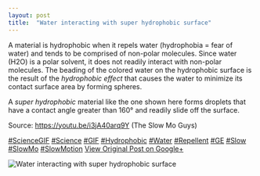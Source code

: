 ```yaml
---
layout: post
title:  "Water interacting with super hydrophobic surface"
---
```


A material is hydrophobic when it repels water (hydrophobia = fear of water) and tends to be comprised of non-polar molecules. Since water (H2O) is a polar solvent, it does not readily interact with non-polar molecules. The beading of the colored water on the hydrophobic surface is the result of the _hydrophobic effect_ that causes the water to minimize its contact surface area by forming spheres.  
  
A _super hydrophobic_ material like the one shown here forms droplets that have a contact angle greater than 160° and readily slide off the surface.   
  
Source: <https://youtu.be/i3jA40arq9Y> (The Slow Mo Guys)  
  
[#ScienceGIF](https://plus.google.com/s/%23ScienceGIF/posts) [#Science](https://plus.google.com/s/%23Science/posts) [#GIF](https://plus.google.com/s/%23GIF/posts) [#Hydrophobic](https://plus.google.com/s/%23Hydrophobic/posts) [#Water](https://plus.google.com/s/%23Water/posts) [#Repellent](https://plus.google.com/s/%23Repellent/posts) [#GE](https://plus.google.com/s/%23GE/posts) [#Slow](https://plus.google.com/s/%23Slow/posts) [#SlowMo](https://plus.google.com/s/%23SlowMo/posts) [#SlowMotion](https://plus.google.com/s/%23SlowMotion/posts)
[View Original Post on Google+](https://plus.google.com/+ColinSullender/posts/R5Kza6h868w)

![Water interacting with super hydrophobic surface](https://i.imgur.com/BiMjK8j.gif)
